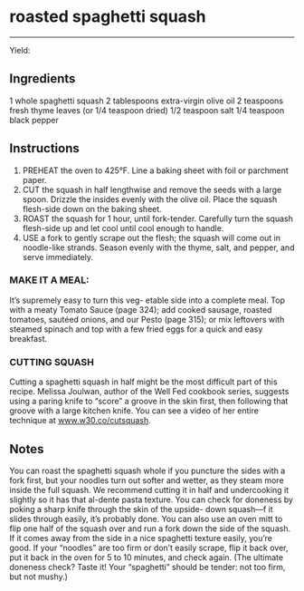 # roasted spaghetti squash
---
Yield: 

## Ingredients
1 whole spaghetti squash
2 tablespoons extra-virgin olive oil
2 teaspoons fresh thyme leaves
(or 1/4 teaspoon dried)
1/2 teaspoon salt
1/4 teaspoon black pepper

## Instructions
1. PREHEAT the oven to 425°F. Line a baking sheet with foil
or parchment paper.
2. CUT the squash in half lengthwise and remove the seeds
with a large spoon. Drizzle the insides evenly with the olive
oil. Place the squash flesh-side down on the baking sheet.
3. ROAST the squash for 1 hour, until fork-tender. Carefully
turn the squash flesh-side up and let cool until cool enough
to handle.
4. USE a fork to gently scrape out the flesh; the squash will
come out in noodle-like strands. Season evenly with the
thyme, salt, and pepper, and serve immediately.



### MAKE IT A MEAL: 
It’s supremely easy to turn this veg-
etable side into a complete meal. Top with a meaty Tomato
Sauce (page 324); add cooked sausage, roasted tomatoes,
sautéed onions, and our Pesto (page 315); or mix leftovers
with steamed spinach and top with a few fried eggs for a
quick and easy breakfast.

### CUTTING SQUASH 
Cutting a spaghetti squash in half
might be the most difficult part of this recipe. Melissa
Joulwan, author of the Well Fed cookbook series, suggests
using a paring knife to “score” a groove in the skin first, then
following that groove with a large kitchen knife. You can see a
video of her entire technique at www.w30.co/cutsquash.


## Notes

You can roast the spaghetti squash
whole if you puncture the sides with a
fork first, but your noodles turn out softer
and wetter, as they steam more inside
the full squash. We recommend cutting it
in half and undercooking it slightly so it
has that al-dente pasta texture. You can
check for doneness by poking a sharp
knife through the skin of the upside-
down squash—f it slides through easily,
it’s probably done. You can also use an
oven mitt to flip one half of the squash
over and run a fork down the side of the
squash. If it comes away from the side
in a nice spaghetti texture easily, you’re
good. If your “noodles” are too firm or
don’t easily scrape, flip it back over, put
it back in the oven for 5 to 10 minutes,
and check again. (The ultimate doneness
check? Taste it! Your “spaghetti” should
be tender: not too firm, but not mushy.)